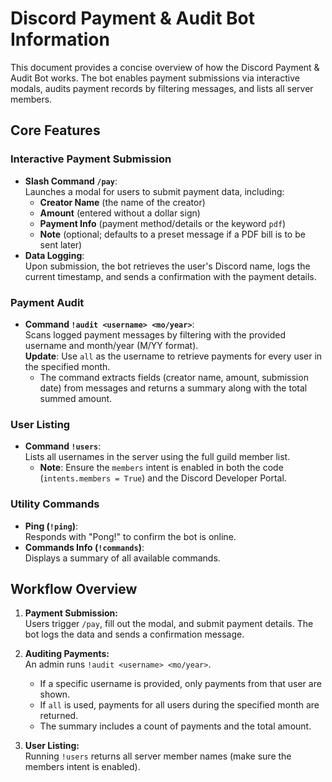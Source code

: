 # Discord Payment & Audit Bot Information

This document provides a concise overview of how the Discord Payment & Audit Bot works. The bot enables payment submissions via interactive modals, audits payment records by filtering messages, and lists all server members.

## Core Features

### Interactive Payment Submission
- **Slash Command `/pay`**:  
  Launches a modal for users to submit payment data, including:
  - **Creator Name** (the name of the creator)
  - **Amount** (entered without a dollar sign)
  - **Payment Info** (payment method/details or the keyword `pdf`)
  - **Note** (optional; defaults to a preset message if a PDF bill is to be sent later)
- **Data Logging**:  
  Upon submission, the bot retrieves the user's Discord name, logs the current timestamp, and sends a confirmation with the payment details.

### Payment Audit
- **Command `!audit <username> <mo/year>`**:  
  Scans logged payment messages by filtering with the provided username and month/year (M/YY format).  
  **Update**: Use `all` as the username to retrieve payments for every user in the specified month.
  - The command extracts fields (creator name, amount, submission date) from messages and returns a summary along with the total summed amount.

### User Listing
- **Command `!users`**:  
  Lists all usernames in the server using the full guild member list.
  - **Note**: Ensure the `members` intent is enabled in both the code (`intents.members = True`) and the Discord Developer Portal.

### Utility Commands
- **Ping (`!ping`)**:  
  Responds with "Pong!" to confirm the bot is online.
- **Commands Info (`!commands`)**:  
  Displays a summary of all available commands.

## Workflow Overview

1. **Payment Submission:**  
   Users trigger `/pay`, fill out the modal, and submit payment details. The bot logs the data and sends a confirmation message.

2. **Auditing Payments:**  
   An admin runs `!audit <username> <mo/year>`.  
   - If a specific username is provided, only payments from that user are shown.
   - If `all` is used, payments for all users during the specified month are returned.
   - The summary includes a count of payments and the total amount.

3. **User Listing:**  
   Running `!users` returns all server member names (make sure the members intent is enabled).